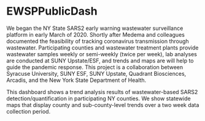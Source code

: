 # EWSPPublicDash

We began the NY State SARS2 early warning wastewater surveillance platform in early March of 2020. Shortly after Medema and colleagues documented the feasibility of tracking coronavirus transmission through wastewater. Participating counties and wastewater treatment plants provide wastewater samples weekly or semi-weekly (twice per week), lab analyses are conducted at SUNY Upstate/ESF, and trends and maps are will help  to guide the pandemic response. This project is a collaboration between Syracuse University, SUNY ESF, SUNY Upstate, Quadrant Biosciences, Arcadis, and the New York State Department of Health.

This dashboard shows a trend analysis results of wastewater-based SARS2 detection/quantification in participating NY counties. We show statewide maps that display county and sub-county-level trends over a two week data collection period.